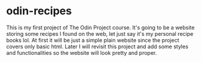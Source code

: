 # odin-recipes

This is my first project of The Odin Project course. It's going to be
a website storing some recipes I found on the web, let just say it's my
personal recipe books lol. At first it will be just a simple plain
website since the project covers only basic html. Later I will revisit
this project and add some styles and functionalities so the website will
look pretty and proper.
